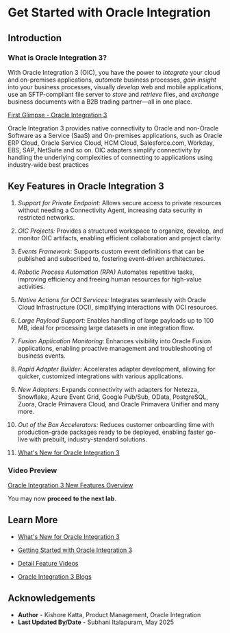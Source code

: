 # Get Started with Oracle Integration

## Introduction

### What is Oracle Integration 3?
With Oracle Integration 3 (OIC), you have the power to *integrate* your cloud and on-premises applications, *automate* business processes, *gain insight* into your business processes, visually *develop* web and mobile applications, use an SFTP-compliant file server to *store* and *retrieve* files, and *exchange* business documents with a B2B trading partner—all in one place.

[First Glimpse - Oracle Integration 3](youtube:yW3TEBWkFbg:medium)

Oracle Integration 3 provides native connectivity to Oracle and non-Oracle Software as a Service (SaaS) and On-premises applications, such as Oracle ERP Cloud, Oracle Service Cloud, HCM Cloud, Salesforce.com, Workday, EBS, SAP, NetSuite and so on. OIC adapters simplify connectivity by handling the underlying complexities of connecting to applications using industry-wide best practices

## Key Features in Oracle Integration 3

1. *Support for Private Endpoint:* Allows secure access to private resources without needing a Connectivity Agent, increasing data security in restricted networks.

2. *OIC Projects:* Provides a structured workspace to organize, develop, and monitor OIC artifacts, enabling efficient collaboration and project clarity.

3. *Events Framework:* Supports custom event definitions that can be published and subscribed to, fostering event-driven architectures.

4. *Robotic Process Automation (RPA)* Automates repetitive tasks, improving efficiency and freeing human resources for high-value activities.

5. *Native Actions for OCI Services:* Integrates seamlessly with Oracle Cloud Infrastructure (OCI), simplifying interactions with OCI resources.

6. *Large Payload Support:* Enables handling of large payloads up to 100 MB, ideal for processing large datasets in one integration flow.

7. *Fusion Application Monitoring:* Enhances visibility into Oracle Fusion applications, enabling proactive management and troubleshooting of business events.

8. *Rapid Adapter Builder:* Accelerates adapter development, allowing for quicker, customized integrations with various applications.

9. *New Adapters:* Expands connectivity with adapters for Netezza, Snowflake, Azure Event Grid, Google Pub/Sub, OData, PostgreSQL, Zuora, Oracle Primavera Cloud, and Oracle Primavera Unifier and many more.

10. *Out of the Box Accelerators:* Reduces customer onboarding time with production-grade packages ready to be deployed, enabling faster go-live with prebuilt, industry-standard solutions.

11. [What's New for Oracle Integration 3](https://docs.oracle.com/en/cloud/paas/application-integration/whats-new/whats-new-oracle-integration-3.html#INTWN-GUID-53597C32-075F-4AEB-90DD-D8F8DBBEBD4D)

### Video Preview

[Oracle Integration 3 New Features Overview](videohub:1_1q5y8pfh:medium)

You may now **proceed to the next lab**.

## Learn More

* [What's New for Oracle Integration 3](https://docs.oracle.com/en/cloud/paas/application-integration/whats-new/whats-new-oracle-integration-3.html#INTWN-GUID-53597C32-075F-4AEB-90DD-D8F8DBBEBD4D)

* [Getting Started with Oracle Integration 3](https://docs.oracle.com/en/cloud/paas/integration-cloud)

* [Detail Feature Videos](https://docs.oracle.com/en/cloud/paas/application-integration/videos.html)

* [Oracle Integration 3 Blogs](https://blogs.oracle.com/integration/)

## Acknowledgements

* **Author** - Kishore Katta, Product Management, Oracle Integration
* **Last Updated By/Date** - Subhani Italapuram, May 2025
